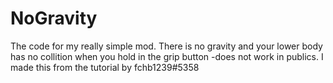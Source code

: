 # NoGravity
The code for my really simple mod. There is no gravity and your lower body has no collition when you hold in the grip button -does not work in publics.
I made this from the tutorial by fchb1239#5358
